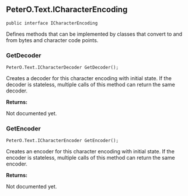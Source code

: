 ## PeterO.Text.ICharacterEncoding

    public interface ICharacterEncoding

Defines methods that can be implemented by classes that convert to and from bytes and character code points.

### GetDecoder

    PeterO.Text.ICharacterDecoder GetDecoder();

Creates a decoder for this character encoding with initial state. If the decoder is stateless, multiple calls of this method can return the same decoder.

<b>Returns:</b>

Not documented yet.

### GetEncoder

    PeterO.Text.ICharacterEncoder GetEncoder();

Creates an encoder for this character encoding with initial state. If the encoder is stateless, multiple calls of this method can return the same encoder.

<b>Returns:</b>

Not documented yet.
